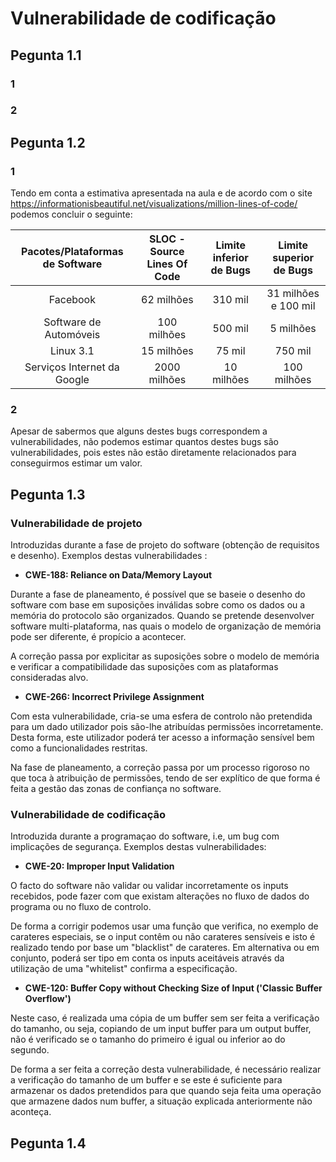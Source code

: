 # Vulnerabilidade de codificação

## Pegunta 1.1

### 1

### 2

## Pegunta 1.2

### 1

Tendo em conta a estimativa apresentada na aula e de acordo com o site https://informationisbeautiful.net/visualizations/million-lines-of-code/ podemos concluir o seguinte:

|   Pacotes/Plataformas de Software   |  SLOC - Source Lines Of Code  |    Limite inferior de Bugs    | Limite superior de Bugs |
| :---:        |     :---:      |          :---: |  :---: |
| Facebook   | 62 milhões    |   310 mil  | 31 milhões e 100 mil  |
| Software de Automóveis  | 100 milhões      | 500 mil      | 5 milhões |
| Linux 3.1 | 15 milhões       | 75 mil    |  750 mil |
| Serviços Internet da Google  | 2000 milhões     | 10 milhões     |  100 milhões |

### 2

Apesar de sabermos que alguns destes bugs correspondem a vulnerabilidades, não podemos estimar quantos destes bugs são vulnerabilidades, pois estes não estão diretamente relacionados para conseguirmos estimar um valor.

## Pegunta 1.3

### Vulnerabilidade de projeto

Introduzidas durante a fase de projeto do software (obtenção de requisitos e desenho).
Exemplos destas vulnerabilidades :

* **CWE-188: Reliance on Data/Memory Layout**

Durante a fase de planeamento, é possível que se baseie o desenho do software com base em suposições inválidas sobre como os dados ou a memória do protocolo são organizados. Quando se pretende desenvolver software multi-plataforma, nas quais o modelo de organização de memória pode ser diferente, é propício a acontecer. 

A correção passa por explicitar as suposições sobre o modelo de memória e verificar a compatibilidade das suposições com as plataformas consideradas alvo.

* **CWE-266: Incorrect Privilege Assignment**

Com esta vulnerabilidade, cria-se uma esfera de controlo não pretendida para um dado utilizador pois são-lhe atribuídas permissões incorretamente. Desta forma, este utilizador poderá ter acesso a informação sensível bem como a funcionalidades restritas.

Na fase de planeamento, a correção passa por um processo rigoroso no que toca à atribuição de permissões, tendo de ser explítico de que forma é feita a gestão das zonas de confiança no software.

### Vulnerabilidade de codificação 

Introduzida durante a programaçao do software, i.e, um bug com implicações de segurança.
Exemplos destas vulnerabilidades:

* **CWE-20: Improper Input Validation**

O facto do software não validar ou validar incorretamente os inputs recebidos, pode fazer com que existam alterações no fluxo de dados do programa ou no fluxo de controlo.

De forma a corrigir podemos usar uma função que verifica, no exemplo de carateres especiais, se o input contêm ou não carateres sensíveis e isto é realizado tendo por base um "blacklist" de carateres. Em alternativa ou em conjunto, poderá ser tipo em conta os inputs aceitáveis através da utilização de uma "whitelist" confirma a especificação.

* **CWE-120: Buffer Copy without Checking Size of Input ('Classic Buffer Overflow')**

Neste caso, é realizada uma cópia de um buffer sem ser feita a verificação do tamanho, ou seja, copiando de um input buffer para um output buffer, não é verificado se o tamanho do primeiro é igual ou inferior ao do segundo.

De forma a ser feita a correção desta vulnerabilidade, é necessário realizar a verificação do tamanho de um buffer e se este é suficiente para armazenar os dados pretendidos para que quando seja feita uma operação que armazene dados num buffer, a situação explicada anteriormente não aconteça.

## Pegunta 1.4
